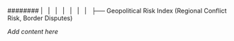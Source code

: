 ######## |   |   |   |   |   |   |   ├── Geopolitical Risk Index (Regional Conflict Risk, Border Disputes)

*Add content here*